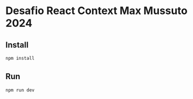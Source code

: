# Desafio React Context Max Mussuto 2024

## Install

```bash
npm install
```

## Run

```bash
npm run dev
```
